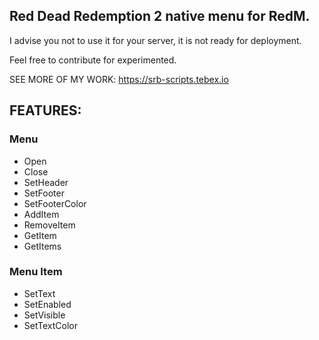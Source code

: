 ## Red Dead Redemption 2 native menu for RedM.

I advise you not to use it for your server, it is not ready for deployment.

Feel free to contribute for experimented.

SEE MORE OF MY WORK: https://srb-scripts.tebex.io

## FEATURES:
### Menu
* Open
* Close
* SetHeader
* SetFooter
* SetFooterColor
* AddItem
* RemoveItem
* GetItem
* GetItems

### Menu Item
* SetText
* SetEnabled
* SetVisible
* SetTextColor
